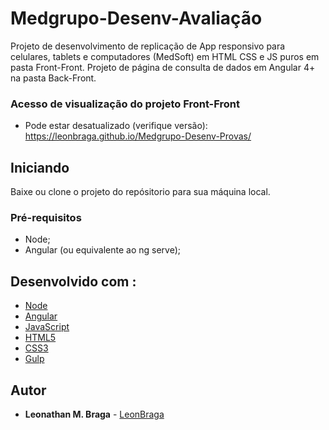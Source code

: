 # Medgrupo-Desenv-Avaliação

Projeto de desenvolvimento de replicação de App responsivo para celulares, tablets e computadores (MedSoft) em HTML CSS e JS puros em pasta Front-Front.
Projeto de página de consulta de dados em Angular 4+ na pasta Back-Front.

### Acesso de visualização do projeto Front-Front
* Pode estar desatualizado (verifique versão): https://leonbraga.github.io/Medgrupo-Desenv-Provas/

## Iniciando
Baixe ou clone o projeto do repósitorio para sua máquina local.

### Pré-requisitos
- Node;
- Angular (ou equivalente ao ng serve);

## Desenvolvido com :
* [Node](https://nodejs.org/en/)
* [Angular](https://angular.io/)
* [JavaScript](https://www.javascript.com/)
* [HTML5](https://developer.mozilla.org/pt-BR/docs/Web/HTML/HTML5)
* [CSS3](https://developer.mozilla.org/pt-BR/docs/Web/CSS/CSS3)
* [Gulp](https://gulpjs.com/)

## Autor
* **Leonathan M. Braga** - [LeonBraga](https://github.com/LeonBraga)

